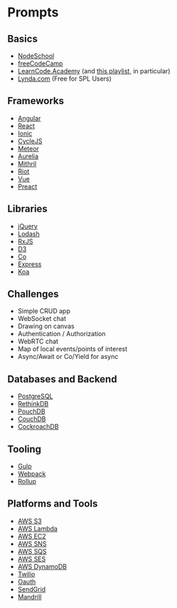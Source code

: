 # Prompts

## Basics

- [NodeSchool](http://nodeschool.io/)
- [freeCodeCamp](https://www.freecodecamp.com/)
- [LearnCode.Academy](http://learncode.academy/) (and [this playlist](https://www.youtube.com/watch?v=JEq7Ehw-qk8&list=PLoYCgNOIyGABI011EYc-avPOsk1YsMUe_), in particular)
- [Lynda.com](https://www.spl.org/about-the-library/library-news-releases/lyndacom-319) (Free for SPL Users)


## Frameworks

- [Angular](https://angularjs.org/)
- [React](https://facebook.github.io/react/)
- [Ionic](http://ionicframework.com/)
- [CycleJS](http://cycle.js.org/)
- [Meteor](https://www.meteor.com/)
- [Aurelia](http://aurelia.io/)
- [Mithril](http://mithril.js.org/)
- [Riot](http://riotjs.com/)
- [Vue](http://vuejs.org/)
- [Preact](https://preactjs.com/)


## Libraries

- [jQuery](https://jquery.com/)
- [Lodash](https://lodash.com/)
- [RxJS](http://reactivex.io/)
- [D3](https://d3js.org/)
- [Co](https://github.com/tj/co)
- [Express](http://expressjs.com/)
- [Koa](http://koajs.com/)


## Challenges

- Simple CRUD app
- WebSocket chat
- Drawing on canvas
- Authentication / Authorization
- WebRTC chat
- Map of local events/points of interest
- Async/Await or Co/Yield for async


## Databases and Backend

- [PostgreSQL](http://www.postgresql.org/)
- [RethinkDB](https://www.rethinkdb.com/)
- [PouchDB](https://pouchdb.com/)
- [CouchDB](http://couchdb.apache.org/)
- [CockroachDB](https://www.cockroachlabs.com/)


## Tooling

- [Gulp](http://gulpjs.com/)
- [Webpack](https://webpack.github.io/)
- [Rollup](http://rollupjs.org/)


## Platforms and Tools

- [AWS S3](https://aws.amazon.com/s3/)
- [AWS Lambda](https://aws.amazon.com/lambda/)
- [AWS EC2](https://aws.amazon.com/ec2/)
- [AWS SNS](https://aws.amazon.com/sns/)
- [AWS SQS](https://aws.amazon.com/sqs/)
- [AWS SES](https://aws.amazon.com/ses/)
- [AWS DynamoDB](https://aws.amazon.com/dynamodb/)
- [Twilio](https://www.twilio.com/)
- [Oauth](http://oauth.net/)
- [SendGrid](https://sendgrid.com/)
- [Mandrill](https://www.mandrill.com/)
